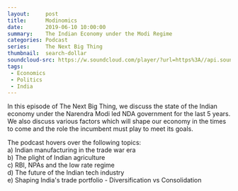 ```yaml
---
layout:     post
title:      Modinomics
date:       2019-06-10 10:00:00
summary:    The Indian Economy under the Modi Regime
categories: Podcast
series:     The Next Big Thing
thumbnail:  search-dollar
soundcloud-src: https://w.soundcloud.com/player/?url=https%3A//api.soundcloud.com/tracks/633966780&color=%23ff5500&auto_play=false&hide_related=false&show_comments=true&show_user=true&show_reposts=false&show_teaser=true
tags:
 - Economics
 - Politics
 - India
---
```


In this episode of The Next Big Thing, we discuss the state of the Indian economy under the Narendra Modi led NDA government for the last 5 years.     
We also discuss various factors which will shape our economy in the times to come and the role the incumbent must play to meet its goals.   

The podcast hovers over the following topics:  
a) Indian manufacturing in the trade war era   
b) The plight of Indian agriculture   
c) RBI, NPAs and the low rate regime   
d) The future of the Indian tech industry    
e) Shaping India's trade portfolio - Diversification vs Consolidation   
